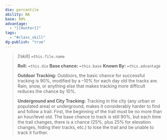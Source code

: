 ```yaml
---
die: percentile
ability: NA
base: 90%
advantage:
  - "[[Hunter]]"
tags:
  - "#class_skill"
dg-publish: "true"
---
```



> [!skill] `=this.file.name`
>  
>**Roll:** `=this.die`
>**Base chance:** `=this.base`
>**Known By:** `=this.advantage`
>
>**Outdoor Tracking:** Outdoors, the basic chance for successful tracking is 90%, modified by a –10% for each day old the tracks are. Rain, snow, or anything else that makes tracking more difficult reduces the chance by 10%.
>
>**Underground and City Tracking:** Tracking in the city (any urban or populated area) or underground, makes it considerably harder to find and follow a trail. First, the beginning of the trail must be no more than an hour/level old. The base chance to track is still 90%, but each time the trail changes, there is a chance (25%, plus 25% for elevation changes, hiding their tracks, etc.) to lose the trail and be unable to track it further.







